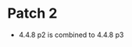 <!-- TITLE: Patch 2 -->
<!-- SUBTITLE: A quick summary of Patch 2 -->

# Patch 2
* 4.4.8 p2 is combined to 4.4.8 p3